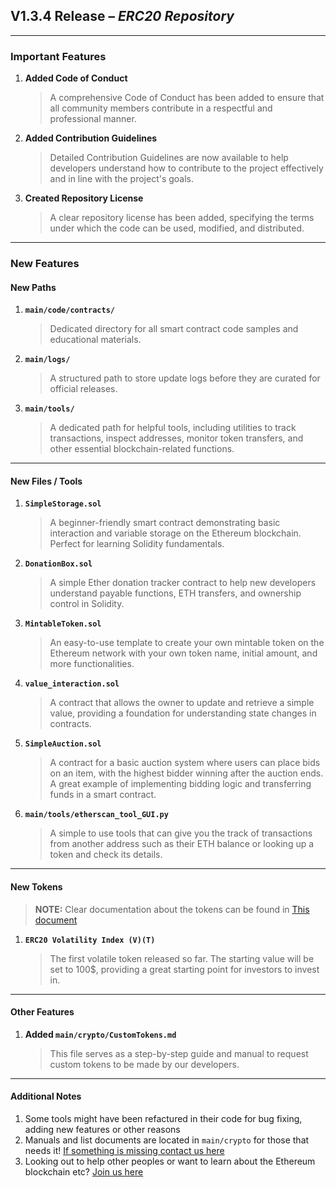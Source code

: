 ## V1.3.4 Release – *ERC20 Repository*
---

### Important Features

1. **Added Code of Conduct**  
   > A comprehensive Code of Conduct has been added to ensure that all community members contribute in a respectful and professional manner.

2. **Added Contribution Guidelines**  
   > Detailed Contribution Guidelines are now available to help developers understand how to contribute to the project effectively and in line with the project's goals.

3. **Created Repository License**  
   > A clear repository license has been added, specifying the terms under which the code can be used, modified, and distributed.

---

### New Features

#### New Paths

1. **`main/code/contracts/`**  
   > Dedicated directory for all smart contract code samples and educational materials.

2. **`main/logs/`**  
   > A structured path to store update logs before they are curated for official releases.

3. **`main/tools/`**  
   > A dedicated path for helpful tools, including utilities to track transactions, inspect addresses, monitor token transfers, and other essential blockchain-related functions.

---

#### New Files / Tools

1. **`SimpleStorage.sol`**  
   > A beginner-friendly smart contract demonstrating basic interaction and variable storage on the Ethereum blockchain. Perfect for learning Solidity fundamentals.

2. **`DonationBox.sol`**  
   > A simple Ether donation tracker contract to help new developers understand payable functions, ETH transfers, and ownership control in Solidity.

3. **`MintableToken.sol`**  
   > An easy-to-use template to create your own mintable token on the Ethereum network with your own token name, initial amount, and more functionalities.

4. **`value_interaction.sol`**  
   > A contract that allows the owner to update and retrieve a simple value, providing a foundation for understanding state changes in contracts.

5. **`SimpleAuction.sol`**  
   > A contract for a basic auction system where users can place bids on an item, with the highest bidder winning after the auction ends. A great example of implementing bidding logic and transferring funds in a smart contract.

6. **`main/tools/etherscan_tool_GUI.py`**
   > A simple to use tools that can give you the track of transactions from another address such as their ETH balance or looking up a token and check its details.

---

#### New Tokens
> **NOTE:** Clear documentation about the tokens can be found in [This document](https://github.com/JSX1x1/ERC20/blob/main/main/crypto/README.md)

1. **`ERC20 Volatility Index (V)(T)`**  
   > The first volatile token released so far. The starting value will be set to 100$, providing a great starting point for investors to invest in.

---

#### Other Features

1. **Added `main/crypto/CustomTokens.md`**  
   > This file serves as a step-by-step guide and manual to request custom tokens to be made by our developers.

---

#### Additional Notes

1. Some tools might have been refactured in their code for bug fixing, adding new features or other reasons
2. Manuals and list documents are located in `main/crypto` for those that needs it! [If something is missing contact us here](https://discord.gg/YMRrDkekUJ)
3. Looking out to help other peoples or want to learn about the Ethereum blockchain etc? [Join us here](https://discord.gg/YMRrDkekUJ)